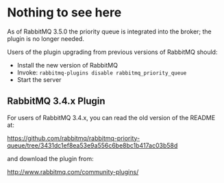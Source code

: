 # Nothing to see here

As of RabbitMQ 3.5.0 the priority queue is integrated into the
broker; the plugin is no longer needed.

Users of the plugin upgrading from previous versions of RabbitMQ should:

* Install the new version of RabbitMQ
* Invoke: `rabbitmq-plugins disable rabbitmq_priority_queue`
* Start the server

## RabbitMQ 3.4.x Plugin

For users of RabbitMQ 3.4.x, you can read the old version
of the README at:

https://github.com/rabbitmq/rabbitmq-priority-queue/tree/3431dc1ef8ea53e9a556c6be8bc1b417ac03b58d

and download the plugin from:

http://www.rabbitmq.com/community-plugins/

